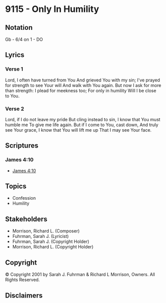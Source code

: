# 9115 - Only In Humility

## Notation

Gb - 6/4 on 1 - DO

## Lyrics

### Verse 1

Lord, I often have turned from You And grieved You with my sin; I've prayed for strength to see Your will And walk with You again. But now I ask for more than strength: I plead for meekness too; For only in humility Will I be close to You.

### Verse 2

Lord, if I do not leave my pride But cling instead to sin, I know that You must humble me To give me life again. But if I come to You, cast down, And truly see Your grace, I know that You will lift me up That I may see Your face.


## Scriptures

### James 4:10

- [James 4:10](https://www.biblegateway.com/passage/?search=James%204%3A10)


## Topics

- Confession
- Humility

## Stakeholders

- Morrison, Richard L. (Composer)
- Fuhrman, Sarah J. (Lyricist)
- Fuhrman, Sarah J. (Copyright Holder)
- Morrison, Richard L. (Copyright Holder)

## Copyright

© Copyright 2001 by Sarah J. Fuhrman & Richard L Morrison, Owners. All Rights Reserved.


## Disclaimers


